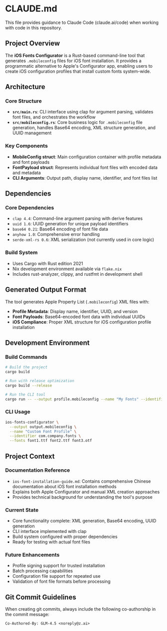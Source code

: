 # CLAUDE.md

This file provides guidance to Claude Code (claude.ai/code) when working with code in this repository.

## Project Overview

The **iOS Fonts Configurator** is a Rust-based command-line tool that generates `.mobileconfig` files for iOS font installation. It provides a programmatic alternative to Apple's Configurator app, enabling users to create iOS configuration profiles that install custom fonts system-wide.

## Architecture

### Core Structure
- **`src/main.rs`**: CLI interface using clap for argument parsing, validates font files, and orchestrates the workflow
- **`src/mobileconfig.rs`**: Core business logic for `.mobileconfig` file generation, handles Base64 encoding, XML structure generation, and UUID management

### Key Components
- **MobileConfig struct**: Main configuration container with profile metadata and font payloads
- **FontPayload struct**: Represents individual font files with encoded data and metadata
- **CLI Arguments**: Output path, display name, identifier, and font files list

## Dependencies

### Core Dependencies
- `clap 4.4`: Command-line argument parsing with derive features
- `uuid 1.6`: UUID generation for unique payload identifiers
- `base64 0.21`: Base64 encoding of font file data
- `anyhow 1.0`: Comprehensive error handling
- `serde-xml-rs 0.6`: XML serialization (not currently used in core logic)

### Build System
- Uses Cargo with Rust edition 2021
- Nix development environment available via `flake.nix`
- Includes rust-analyzer, clippy, and rustfmt in development shell

## Generated Output Format

The tool generates Apple Property List (`.mobileconfig`) XML files with:
- **Profile Metadata**: Display name, identifier, UUID, and version
- **Font Payloads**: Base64-encoded font data with individual UUIDs
- **iOS Compliance**: Proper XML structure for iOS configuration profile installation

## Development Environment

### Build Commands
```bash
# Build the project
cargo build

# Run with release optimization
cargo build --release

# Run the CLI tool
cargo run -- --output profile.mobileconfig --name "My Fonts" --identifier com.example.fonts --fonts font1.ttf font2.otf
```

### CLI Usage
```bash
ios-fonts-configurator \
  --output output.mobileconfig \
  --name "Custom Font Profile" \
  --identifier com.company.fonts \
  --fonts font1.ttf font2.ttf font3.otf
```

## Project Context

### Documentation Reference
- `ios-font-installation-guide.md`: Contains comprehensive Chinese documentation about iOS font installation methods
- Explains both Apple Configurator and manual XML creation approaches
- Provides technical background for understanding the tool's purpose

### Current State
- Core functionality complete: XML generation, Base64 encoding, UUID generation
- CLI interface implemented with clap
- Build system configured with proper dependencies
- Ready for testing with actual font files

### Future Enhancements
- Profile signing support for trusted installation
- Batch processing capabilities
- Configuration file support for repeated use
- Validation of font file formats before processing

## Git Commit Guidelines

When creating git commits, always include the following co-authorship in the commit message:

```
Co-Authored-By: GLM-4.5 <noreply@z.ai>
```
